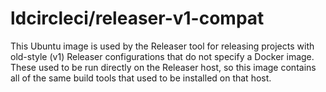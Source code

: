 # ldcircleci/releaser-v1-compat

This Ubuntu image is used by the Releaser tool for releasing projects with old-style (v1) Releaser configurations that do not specify a Docker image. These used to be run directly on the Releaser host, so this image contains all of the same build tools that used to be installed on that host.
